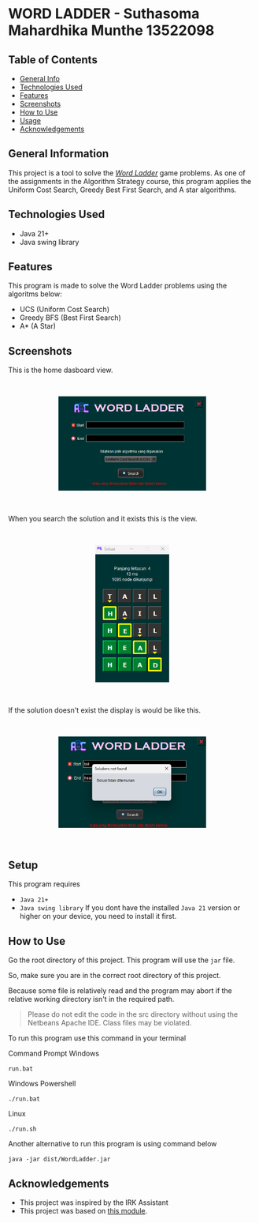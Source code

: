 # WORD LADDER - Suthasoma Mahardhika Munthe 13522098

## Table of Contents
* [General Info](#general-information)
* [Technologies Used](#technologies-used)
* [Features](#features)
* [Screenshots](#screenshots)
* [How to Use](#setup)
* [Usage](#how-to-use)
* [Acknowledgements](#acknowledgements)
<!-- * [License](#license) -->


## General Information
This project is a tool to solve the [_Word Ladder_](https://wordwormdormdork.com/) game problems.
As one of the assignments in the Algorithm Strategy course, this program applies the Uniform Cost Search, Greedy Best First Search, and A star algorithms.


## Technologies Used
- Java 21+
- Java swing library


## Features
This program is made to solve the Word Ladder problems using the algoritms below:
- UCS (Uniform Cost Search)
- Greedy BFS (Best First Search)
- A* (A Star)


## Screenshots
This is the home dasboard view.

<br>
<p align="center">
<img src="./home.png" alt="Preview" width="300"/>
</p>
<br>

When you search the solution and it exists this is the view.

<br>
<p align="center">
<img src="./solution.png" alt="Preview" width="150"/>
</p>
<br>

If the solution doesn't exist the display is would be like this.

<br>
<p align="center">
<img src="./notfound.png" alt="Preview" width="300"/>
</p>
<br>


## Setup
This program requires
- ```Java 21+```
- ```Java swing library``` 
If you dont have the installed ```Java 21``` version or higher on your device, you need to install it first. 


## How to Use

Go the root directory of this project.
This program will use the `jar` file.

So, make sure you are in the correct root directory of this project.

Because some file is relatively read and the program may abort if the relative working directory isn't in the required path.

> Please do not edit the code in the src directory without using the Netbeans Apache IDE. Class files may be violated.

To run this program use this command in your terminal

Command Prompt Windows
```
run.bat
```
Windows Powershell
```
./run.bat
```
Linux
```
./run.sh
```
Another alternative to run this program is using command below
```
java -jar dist/WordLadder.jar
```

## Acknowledgements
- This project was inspired by the IRK Assistant
- This project was based on [this module](https://informatika.stei.itb.ac.id/~rinaldi.munir/Stmik/2020-2021/Route-Planning-Bagian1-2021.pdf).
